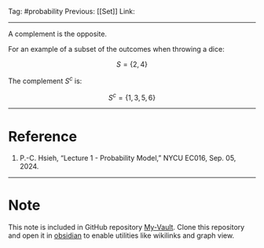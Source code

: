 Tag: #probability 
Previous: [[Set]]
Link: 

---

A complement is the opposite.

For an example of a subset of the outcomes when throwing a dice:

$$S = \{2, 4\}$$

The complement $S^c$ is:

$$S^c = \{1, 3, 5, 6\}$$

---

# Reference

1. P.-C. Hsieh, “Lecture 1 - Probability Model,” NYCU EC016, Sep. 05, 2024.

---

# Note

This note is included in GitHub repository [My-Vault](https://github.com/LittleD3092/My-Vault.git). Clone this repository and open it in [obsidian](https://obsidian.md/) to enable utilities like wikilinks and graph view.